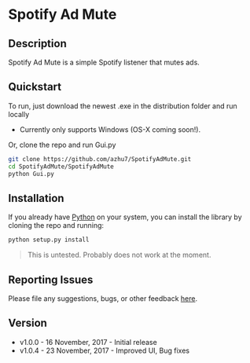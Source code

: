 # Spotify Ad Mute
## Description
Spotify Ad Mute is a simple Spotify listener that mutes ads.

## Quickstart
To run, just download the newest .exe in the distribution folder and run locally  
- Currently only supports Windows (OS-X coming soon!).  

Or, clone the repo and run Gui.py
```bash
git clone https://github.com/azhu7/SpotifyAdMute.git
cd SpotifyAdMute/SpotifyAdMute
python Gui.py
```

## Installation
If you already have [Python](http://www.python.org/) on your system, you can install the library by cloning the repo and running:  
```bash
python setup.py install
```
> This is untested. Probably does not work at the moment.

## Reporting Issues
Please file any suggestions, bugs, or other feedback [here](https://github.com/azhu7/SpotifyAdMute/issues).

## Version
- v1.0.0 - 16 November, 2017 - Initial release
- v1.0.4 - 23 November, 2017 - Improved UI, Bug fixes
